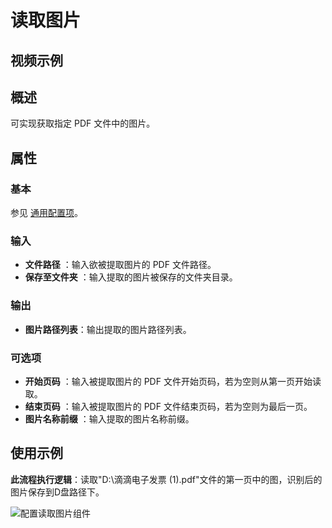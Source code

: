 # 读取图片

## 视频示例

## 概述

可实现获取指定 PDF 文件中的图片。

## 属性

### 基本

参见 [通用配置项](../../Appendix/CommonConfigurationItems.md)。

### 输入

- **文件路径** ：输入欲被提取图片的 PDF 文件路径。
- **保存至文件夹** ：输入提取的图片被保存的文件夹目录。

### 输出

- **图片路径列表**：输出提取的图片路径列表。

### 可选项

- **开始页码** ：输入被提取图片的 PDF 文件开始页码，若为空则从第一页开始读取。
- **结束页码** ：输入被提取图片的 PDF 文件结束页码，若为空则为最后一页。
- **图片名称前缀** ：输入提取的图片名称前缀。

## 使用示例

**此流程执行逻辑**：读取"D:\\滴滴电子发票 (1).pdf"文件的第一页中的图，识别后的图片保存到D盘路径下。

![配置读取图片组件](https://docimages.blob.core.chinacloudapi.cn/images/Activities/ExtractImages_2.png)
